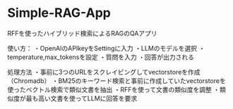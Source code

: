 # Simple-RAG-App
RFFを使ったハイブリッド検索によるRAGのQAアプリ

使い方：
・OpenAIのAPIkeyをSettingに入力
・LLMのモデルを選択
・temperature,max_tokensを設定
・質問を入力
・回答が出力される

処理方法
・事前に3つのURLをスクレイピングしてvectorstoreを作成（Chromadb）
・BM25のキーワード検索と事前に作成していたvectorstoreを使ったベクトル検索で類似文書を抽出
・RFFを使って文書の類似度を調整
・類似度が最も高い文書を使ってLLMに回答を要求
